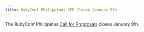 ```yaml
---
title: RubyConf Philippines CFP Closes January 9th
---
```


The RubyConf Philippines [Call for Proprosals][cfp] closes January 9th.

[cfp]: https://docs.google.com/forms/d/1l0YkeZw2-HYInYMKswpw3ds3JD4NvBoZ-VsRyowMEFQ/viewform
